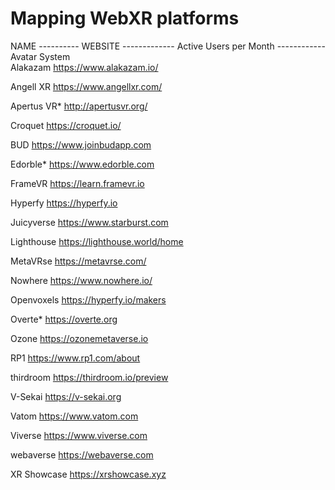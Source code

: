 # Mapping WebXR platforms

NAME        ----------  WEBSITE            -------------           Active Users per Month   ------------   Avatar System  
Alakazam    	https://www.alakazam.io/

Angell XR     https://www.angellxr.com/

Apertus VR* 	http://apertusvr.org/

Croquet       https://croquet.io/

BUD         	https://www.joinbudapp.com

Edorble*	    https://www.edorble.com

FrameVR	      https://learn.framevr.io

Hyperfy	    https://hyperfy.io

Juicyverse   https://www.starburst.com

Lighthouse	  https://lighthouse.world/home

MetaVRse https://metavrse.com/

Nowhere https://www.nowhere.io/

Openvoxels	  https://hyperfy.io/makers

Overte*       https://overte.org

Ozone https://ozonemetaverse.io

RP1	          https://www.rp1.com/about

thirdroom	    https://thirdroom.io/preview

V-Sekai	      https://v-sekai.org

Vatom	        https://www.vatom.com

Viverse	      https://www.viverse.com

webaverse	    https://webaverse.com

XR Showcase	  https://xrshowcase.xyz
